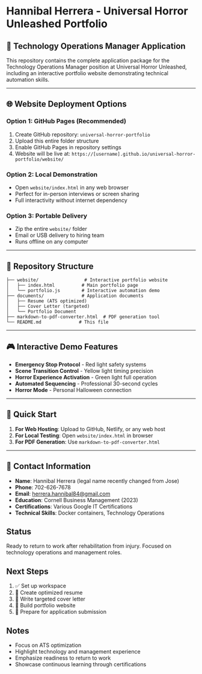 # Hannibal Herrera - Universal Horror Unleashed Portfolio

## 🎯 Technology Operations Manager Application

This repository contains the complete application package for the Technology Operations Manager position at Universal Horror Unleashed, including an interactive portfolio website demonstrating technical automation skills.

---

## 🌐 Website Deployment Options

### Option 1: GitHub Pages (Recommended)
1. Create GitHub repository: `universal-horror-portfolio`
2. Upload this entire folder structure
3. Enable GitHub Pages in repository settings
4. Website will be live at: `https://[username].github.io/universal-horror-portfolio/website/`

### Option 2: Local Demonstration
- Open `website/index.html` in any web browser
- Perfect for in-person interviews or screen sharing
- Full interactivity without internet dependency

### Option 3: Portable Delivery
- Zip the entire `website/` folder
- Email or USB delivery to hiring team
- Runs offline on any computer

---

## 📁 Repository Structure

```
├── website/                 # Interactive portfolio website
│   ├── index.html          # Main portfolio page
│   └── portfolio.js        # Interactive automation demo
├── documents/              # Application documents
│   ├── Resume (ATS optimized)
│   ├── Cover Letter (targeted)
│   └── Portfolio Document
├── markdown-to-pdf-converter.html  # PDF generation tool
└── README.md              # This file
```

---

## 🎮 Interactive Demo Features

- **Emergency Stop Protocol** - Red light safety systems
- **Scene Transition Control** - Yellow light timing precision  
- **Horror Experience Activation** - Green light full operation
- **Automated Sequencing** - Professional 30-second cycles
- **Horror Mode** - Personal Halloween connection

---

## 🚀 Quick Start

1. **For Web Hosting**: Upload to GitHub, Netlify, or any web host
2. **For Local Testing**: Open `website/index.html` in browser
3. **For PDF Generation**: Use `markdown-to-pdf-converter.html`

---

## 📧 Contact Information
- **Name**: Hannibal Herrera (legal name recently changed from Jose)
- **Phone**: 702-626-7678
- **Email**: herrera.hannibal84@gmail.com
- **Education**: Cornell Business Management (2023)
- **Certifications**: Various Google IT Certifications
- **Technical Skills**: Docker containers, Technology Operations

## Status
Ready to return to work after rehabilitation from injury. Focused on technology operations and management roles.

## Next Steps
1. ✅ Set up workspace
2. 🔄 Create optimized resume
3. 🔄 Write targeted cover letter
4. 🔄 Build portfolio website
5. 🔄 Prepare for application submission

## Notes
- Focus on ATS optimization
- Highlight technology and management experience
- Emphasize readiness to return to work
- Showcase continuous learning through certifications
